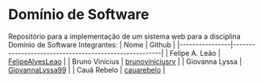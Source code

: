 # Domínio de Software
Repositório para a implementação de um sistema web para a disciplina Domínio de Software
Integrantes:
| Nome           | Github                                                |
|----------------|-------------------------------------------------------|
| Felipe A. Leão | [FelipeAlvesLeao](https://github.com/FelipeAlvesLeao) |
| Bruno Vinicius | [brunoviniciusrv](https://github.com/brunoviniciusrv) |
| Giovanna Lyssa  | [GiovannaLyssa99](https://github.com/GiovannaLyssa99) |
| Cauã Rebelo  | [cauarebelo](https://github.com/cauarebelo) |

